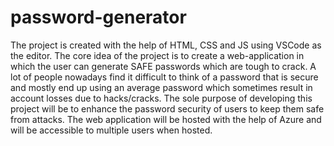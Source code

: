 # password-generator
The project is created with the help of HTML, CSS and JS using VSCode as the editor. The core idea of the project is to create a web-application in which the user can generate SAFE passwords which are tough to crack. A lot of people nowadays find it difficult to think of a password that is secure and mostly end up using an average password which sometimes result in account losses due to hacks/cracks. The sole purpose of developing this project will be to enhance the password security of users to keep them safe from attacks. The web application will be hosted with the help of Azure and will be accessible to multiple users when hosted.
<br>
